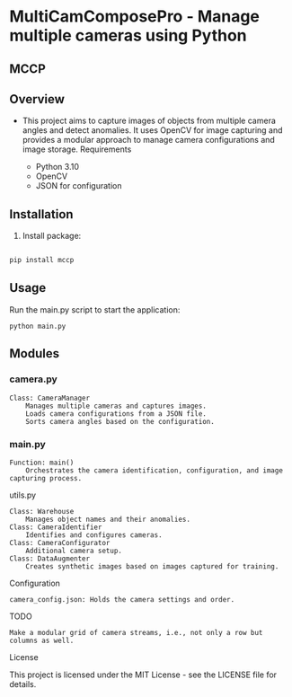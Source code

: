 
# MultiCamComposePro - Manage multiple cameras using Python
## MCCP

## Overview

- This project aims to capture images of objects from multiple camera angles and detect anomalies. It uses OpenCV for image capturing and provides a modular approach to manage camera configurations and image storage.
Requirements

    - Python 3.10
    - OpenCV
    - JSON for configuration

## Installation

1. Install package:

```bash

pip install mccp
```


## Usage

Run the main.py script to start the application:


    python main.py

## Modules
### camera.py

    Class: CameraManager
        Manages multiple cameras and captures images.
        Loads camera configurations from a JSON file.
        Sorts camera angles based on the configuration.

### main.py

    Function: main()
        Orchestrates the camera identification, configuration, and image capturing process.

utils.py

    Class: Warehouse
        Manages object names and their anomalies.
    Class: CameraIdentifier
        Identifies and configures cameras.
    Class: CameraConfigurator
        Additional camera setup.
    Class: DataAugmenter
        Creates synthetic images based on images captured for training.

Configuration

    camera_config.json: Holds the camera settings and order.

TODO

    Make a modular grid of camera streams, i.e., not only a row but columns as well.

License

This project is licensed under the MIT License - see the LICENSE file for details.